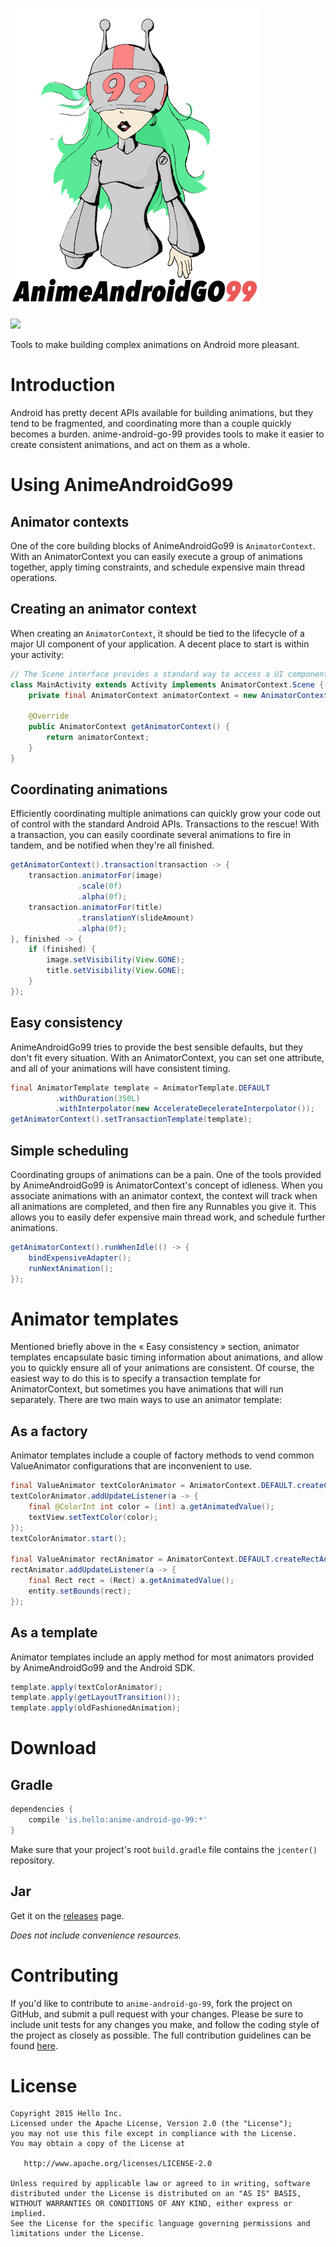 ![anime-android-go-99](imagery/99-grey-header-small.png "anime-android-go-99")

<a href="http://www.methodscount.com/?lib=is.hello%3Aanime-android-go-99%3A0.5.0"><img src="https://img.shields.io/badge/Methods and size-core: 246 | deps: 20 | 32 KB-e91e63.svg"/></a>

Tools to make building complex animations on Android more pleasant.

# Introduction

Android has pretty decent APIs available for building animations, but they tend to be fragmented, and coordinating more than a couple quickly becomes a burden. anime-android-go-99 provides tools to make it easier to create consistent animations, and act on them as a whole.

# Using AnimeAndroidGo99

## Animator contexts

One of the core building blocks of AnimeAndroidGo99 is `AnimatorContext`. With an AnimatorContext you can easily execute a group of animations together, apply timing constraints, and schedule expensive main thread operations.

## Creating an animator context

When creating an `AnimatorContext`, it should be tied to the lifecycle of a major UI component of your application. A decent place to start is within your activity:

```java
// The Scene interface provides a standard way to access a UI component's animator context
class MainActivity extends Activity implements AnimatorContext.Scene {
    private final AnimatorContext animatorContext = new AnimatorContext("MainActivity");
    
    @Override
    public AnimatorContext getAnimatorContext() {
        return animatorContext;
    }
}
```

## Coordinating animations

Efficiently coordinating multiple animations can quickly grow your code out of control with the standard Android APIs. Transactions to the rescue! With a transaction, you can easily coordinate several animations to fire in tandem, and be notified when they're all finished.

```java
getAnimatorContext().transaction(transaction -> {
    transaction.animatorFor(image)
               .scale(0f)
               .alpha(0f);
    transaction.animatorFor(title)
               .translationY(slideAmount)
               .alpha(0f);
}, finished -> {
    if (finished) {
        image.setVisibility(View.GONE);
        title.setVisibility(View.GONE);
    }
});
```

## Easy consistency

AnimeAndroidGo99 tries to provide the best sensible defaults, but they don't fit every situation. With an AnimatorContext, you can set one attribute, and all of your animations will have consistent timing.

```java
final AnimatorTemplate template = AnimatorTemplate.DEFAULT
          .withDuration(350L)
          .withInterpolator(new AccelerateDecelerateInterpolator());
getAnimatorContext().setTransactionTemplate(template);
```

## Simple scheduling

Coordinating groups of animations can be a pain. One of the tools provided by AnimeAndroidGo99 is AnimatorContext's concept of idleness. When you associate animations with an animator context, the context will track when all animations are completed, and then fire any Runnables you give it. This allows you to easily defer expensive main thread work, and schedule further animations.

```java
getAnimatorContext().runWhenIdle(() -> {
    bindExpensiveAdapter();
    runNextAnimation();
});
```

# Animator templates

Mentioned briefly above in the « Easy consistency » section, animator templates encapsulate basic timing information about animations, and allow you to quickly ensure all of your animations are consistent. Of course, the easiest way to do this is to specify a transaction template for AnimatorContext, but sometimes you have animations that will run separately. There are two main ways to use an animator template:

## As a factory

Animator templates include a couple of factory methods to vend common ValueAnimator configurations that are inconvenient to use.

```java
final ValueAnimator textColorAnimator = AnimatorContext.DEFAULT.createColorAnimator(Color.RED, Color.BLUE, Color.GREEN);
textColorAnimator.addUpdateListener(a -> {
    final @ColorInt int color = (int) a.getAnimatedValue();
    textView.setTextColor(color);
});
textColorAnimator.start();

final ValueAnimator rectAnimator = AnimatorContext.DEFAULT.createRectAnimator(start, end);
rectAnimator.addUpdateListener(a -> {
    final Rect rect = (Rect) a.getAnimatedValue();
    entity.setBounds(rect);
});
```

## As a template

Animator templates include an apply method for most animators provided by AnimeAndroidGo99 and the Android SDK.

```java
template.apply(textColorAnimator);
template.apply(getLayoutTransition());
template.apply(oldFashionedAnimation);
```

# Download

## Gradle

```groovy
dependencies {
    compile 'is.hello:anime-android-go-99:*'
}
```

Make sure that your project's root `build.gradle` file contains the `jcenter()` repository.

## Jar

Get it on the [releases](https://github.com/hello/anime-android-go-99/releases) page.

_Does not include convenience resources._

# Contributing

If you'd like to contribute to `anime-android-go-99`, fork the project on GitHub, and submit a pull request with your changes. Please be sure to include unit tests for any changes you make, and follow the coding style of the project as closely as possible. The full contribution guidelines can be found [here](https://github.com/hello/anime-android-go-99/blob/master/CONTRIBUTING.md).

# License

	Copyright 2015 Hello Inc.
	Licensed under the Apache License, Version 2.0 (the "License");
	you may not use this file except in compliance with the License.
	You may obtain a copy of the License at
	
	   http://www.apache.org/licenses/LICENSE-2.0
	
	Unless required by applicable law or agreed to in writing, software
	distributed under the License is distributed on an "AS IS" BASIS,
	WITHOUT WARRANTIES OR CONDITIONS OF ANY KIND, either express or implied.
	See the License for the specific language governing permissions and
	limitations under the License.

